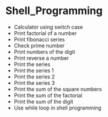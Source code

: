 # Shell_Programming

- Calculator using switch case 
- Print factorial of a number
- Print fibonacci series
- Check prime number
- Print numbers of the digit
- Print reverse a number
- Print the series
- Print the series 1
- Print the series 2
- Print the series 3
- Print the sum of the square numbers
- Print the sum of the factorial
- Print the sum of the digit
- Use while loop in shell programming

